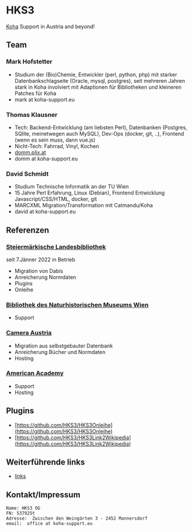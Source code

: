 # HKS3

[Koha](https://koha-community.org/) Support in Austria and beyond!

## Team

### Mark Hofstetter

* Studium der (Bio)Chemie, Entwickler (perl, python, php) mit starker Datenbankschlagseite (Oracle, mysql, postgres), seit mehreren Jahren stark in Koha involviert mit Adaptionen für Bibliotheken und kleineren Patches für Koha
* mark at koha-support.eu

### Thomas Klausner

* Tech: Backend-Entwicklung (am liebsten Perl), Datenbanken (Postgres, SQlite, meinetwegen auch MySQL), Dev-Ops (docker, git, ..), Frontend (wenn es sein muss, dann vue.js)
* Nicht-Tech: Fahrrad, Vinyl, Kochen
* [domm.plix.at](https://domm.plix.at)
* domm at koha-support.eu

### David Schmidt
* Studium Technische Informatik an der TU Wien
* 15 Jahre Perl Erfahrung, Linux (Debian), Frontend Entwicklung Javascript/CSS/HTML, docker, git
* MARCXML Migration/Transformation mit Catmandu/Koha
* david at koha-support.eu


## Referenzen

### [Steiermärkische Landesbibliothek](https://katalog.landesbibliothek.steiermark.at/)

seit 7.Jänner 2022 in Betrieb

* Migration von Dabis
* Anreicherung Normdaten
* Plugins
* Onleihe


### [Bibliothek des Naturhistorischen Museums Wien](https://www.nhm-wien.ac.at/museum/bibliotheken)

* Support


### [Camera Austria](https://camera-austria.at/bibliothek/)

* Migration aus selbstgebauter Datenbank
* Anreicherung Bücher und Normdaten
* Hosting


### [American Academy](https://catalog.americanacademy.de/)

* Support
* Hosting


## Plugins

* [https://github.com/HKS3/HKS3Onleihe](https://github.com/HKS3/HKS3Onleihe)
* [https://github.com/HKS3/HKS3Link2Wikipedia](https://github.com/HKS3/HKS3Link2Wikipedia)

## Weiterführende links

* [links](/links.md)

## Kontakt/Impressum




```
Name: HKS3 OG
FN: 537925t 
Adresse:  Zwischen den Weingärten 3 - 2452 Mannersdorf          
email:  office at koha-support.eu
```
